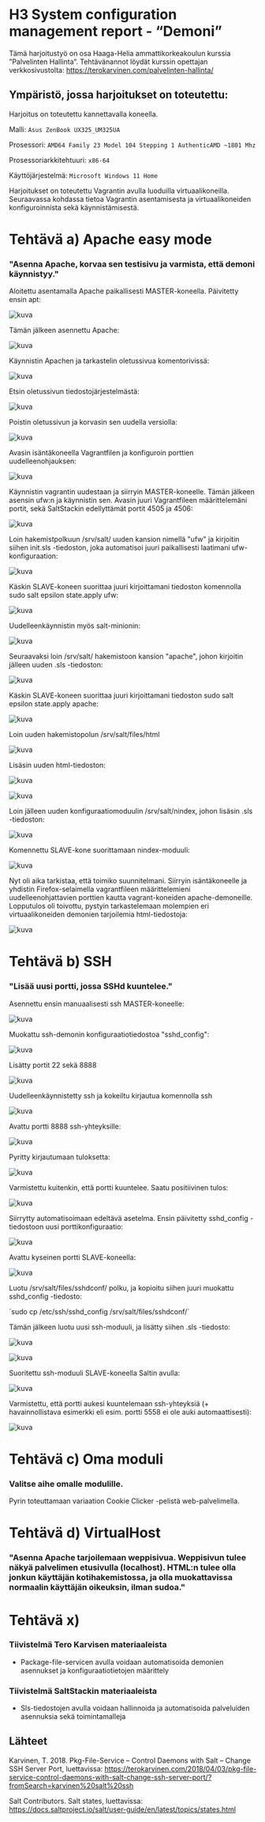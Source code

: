 # H3 System configuration management report - “Demoni”

Tämä harjoitustyö on osa Haaga-Helia ammattikorkeakoulun kurssia ”Palvelinten Hallinta”. 
Tehtävänannot löydät kurssin opettajan verkkosivustolta: https://terokarvinen.com/palvelinten-hallinta/

## Ympäristö, jossa harjoitukset on toteutettu:

Harjoitus on toteutettu kannettavalla koneella.

Malli: `Asus ZenBook UX325_UM325UA`

Prosessori: `AMD64 Family 23 Model 104 Stepping 1 AuthenticAMD ~1801 Mhz`

Prosessoriarkkitehtuuri: `x86-64`

Käyttöjärjestelmä: `Microsoft Windows 11 Home`

Harjoitukset on toteutettu Vagrantin avulla luoduilla virtuaalikoneilla. Seuraavassa kohdassa tietoa Vagrantin asentamisesta ja virtuaalikoneiden konfiguroinnista sekä käynnistämisestä.

# Tehtävä a) Apache easy mode
### "Asenna Apache, korvaa sen testisivu ja varmista, että demoni käynnistyy."

Aloitettu asentamalla Apache paikallisesti MASTER-koneella.
Päivitetty ensin apt:

![kuva](https://github.com/user-attachments/assets/8263e805-7231-465a-abeb-0148b609e902)

Tämän jälkeen asennettu Apache:

![kuva](https://github.com/user-attachments/assets/2ae1bfb8-d214-4ccf-a01b-ec06929f8633)

Käynnistin Apachen ja tarkastelin oletussivua komentorivissä:

![kuva](https://github.com/user-attachments/assets/ff8d67f2-ba29-47b4-a49e-efde3f281549)

Etsin oletussivun tiedostojärjestelmästä:

![kuva](https://github.com/user-attachments/assets/456cc3e4-8bc9-423c-be0a-2b8aab78befa)

Poistin oletussivun ja korvasin sen uudella versiolla:

![kuva](https://github.com/user-attachments/assets/a64fc5ed-f72d-4783-a2e1-4b2b5b9a8525)

Avasin isäntäkoneella Vagrantfilen ja konfiguroin porttien uudelleenohjauksen:

![kuva](https://github.com/user-attachments/assets/95900b54-1592-4fae-9b16-c7a08fe133bb)

Käynnistin vagrantin uudestaan ja siirryin MASTER-koneelle. Tämän jälkeen asensin ufw:n ja käynnistin sen. Avasin juuri Vagrantfileen määrittelemäni portit, sekä SaltStackin edellyttämät portit 4505 ja 4506:

![kuva](https://github.com/user-attachments/assets/6e08327e-eddc-4c58-b9f6-c4147dfb8776)

Loin hakemistpolkuun /srv/salt/ uuden kansion nimellä "ufw" ja kirjoitin siihen init.sls -tiedoston, joka automatisoi juuri paikallisesti laatimani ufw-konfiguraation:

![kuva](https://github.com/user-attachments/assets/44ff3dc6-a098-4f56-a942-c1a06922fc57)

Käskin SLAVE-koneen suorittaa juuri kirjoittamani tiedoston komennolla sudo salt epsilon state.apply ufw:

![kuva](https://github.com/user-attachments/assets/c4f8cc3e-3e93-4998-8637-21548364bb25)

Uudelleenkäynnistin myös salt-minionin:

![kuva](https://github.com/user-attachments/assets/730a42a1-0918-4057-8fb8-2ca638bc3994)

Seuraavaksi loin /srv/salt/ hakemistoon kansion "apache", johon kirjoitin jälleen uuden .sls -tiedoston:

![kuva](https://github.com/user-attachments/assets/074fe856-b4b9-45c7-8b58-1d05f793df8e)

Käskin SLAVE-koneen suorittaa juuri kirjoittamani tiedoston sudo salt epsilon state.apply apache:

![kuva](https://github.com/user-attachments/assets/020ed4a3-8fbf-4f77-bafa-1d2406856d6b)

Loin uuden hakemistopolun /srv/salt/files/html

![kuva](https://github.com/user-attachments/assets/746314a3-a96a-48a4-8c0e-d54cbf4c7955)

Lisäsin uuden html-tiedoston:

![kuva](https://github.com/user-attachments/assets/b5e15890-7717-4c79-be16-54343323d32f)

![kuva](https://github.com/user-attachments/assets/2cdc7ca6-73f4-45c5-aea4-3dcc26a8d5ff)

Loin jälleen uuden konfiguraatiomoduulin /srv/salt/nindex, johon lisäsin .sls -tiedoston:

![kuva](https://github.com/user-attachments/assets/e66db1f4-e499-437e-8904-df420c0d7b9b)

Komennettu SLAVE-kone suorittamaan nindex-moduuli:

![kuva](https://github.com/user-attachments/assets/62bce508-e7dc-4fc4-b2a4-dd56bfcde330)

Nyt oli aika tarkistaa, että toimiko suunnitelmani. Siirryin isäntäkoneelle ja yhdistin Firefox-selaimella vagrantfileen määrittelemieni uudelleenohjattavien porttien kautta vagrant-koneiden apache-demoneille. Lopputulos oli toivottu, pystyin tarkastelemaan molempien eri virtuaalikoneiden demonien tarjoilemia html-tiedostoja:

![kuva](https://github.com/user-attachments/assets/a09c9aa7-634e-4a87-98d8-911ebf65a6bb)

# Tehtävä b) SSH
### "Lisää uusi portti, jossa SSHd kuuntelee."

Asennettu ensin manuaalisesti ssh MASTER-koneelle:

![kuva](https://github.com/user-attachments/assets/88d6d433-05a5-47ec-9f77-ad3c493e10cf)

Muokattu ssh-demonin konfiguraatiotiedostoa "sshd_config":

![kuva](https://github.com/user-attachments/assets/77c21622-a85d-41b1-bbe2-180b0d2eb142)

Lisätty portit 22 sekä 8888

![kuva](https://github.com/user-attachments/assets/40e5557c-97c9-43a1-8eed-1c87dacc858b)

Uudelleenkäynnistetty ssh ja kokeiltu kirjautua komennolla ssh

![kuva](https://github.com/user-attachments/assets/57303a9f-0d8b-49d8-9fa5-0818cfadabee)

Avattu portti 8888 ssh-yhteyksille:

![kuva](https://github.com/user-attachments/assets/f4fa5bd9-5634-42e7-a67d-66bf966e1377)

Pyritty kirjautumaan tuloksetta:

![kuva](https://github.com/user-attachments/assets/8bfeea10-01df-4e64-a585-1e490bdc866c)

Varmistettu kuitenkin, että portti kuuntelee. Saatu positiivinen tulos:

![kuva](https://github.com/user-attachments/assets/afd98e3b-63cc-4cac-9b08-ea2b84e3cf5e)

Siirrytty automatisoimaan edeltävä asetelma.
Ensin päivitetty sshd_config -tiedostoon uusi porttikonfiguraatio:

![kuva](https://github.com/user-attachments/assets/4db5a410-08da-454a-994d-33de6c4e39dd)

Avattu kyseinen portti SLAVE-koneella:

![kuva](https://github.com/user-attachments/assets/64a597bf-459a-482a-b3ac-568baf7d7902)

Luotu /srv/salt/files/sshdconf/ polku, ja kopioitu siihen juuri muokattu sshd_config -tiedosto:

´sudo cp /etc/ssh/sshd_config /srv/salt/files/sshdconf/´

Tämän jälkeen luotu uusi ssh-moduuli, ja lisätty siihen .sls -tiedosto:

![kuva](https://github.com/user-attachments/assets/b44bf761-2252-46f8-a13c-8e724e3ed280)

![kuva](https://github.com/user-attachments/assets/99b21eb8-fa13-43b9-b5d6-5dbc9fe45c00)

Suoritettu ssh-moduuli SLAVE-koneella Saltin avulla:

![kuva](https://github.com/user-attachments/assets/589824e6-a251-4b63-a003-69eb35bbf3c2)

Varmistettu, että portti aukesi kuuntelemaan ssh-yhteyksiä (+ havainnollistava esimerkki eli esim. portti 5558 ei ole auki automaattisesti):

![kuva](https://github.com/user-attachments/assets/b454ca0a-ccc1-4c99-b711-73c538cb3378)

# Tehtävä c) Oma moduli
### Valitse aihe omalle modulille.

Pyrin toteuttamaan variaation Cookie Clicker -pelistä web-palvelimella.

# Tehtävä d) VirtualHost
### "Asenna Apache tarjoilemaan weppisivua. Weppisivun tulee näkyä palvelimen etusivulla (localhost). HTML:n tulee olla jonkun käyttäjän kotihakemistossa, ja olla muokattavissa normaalin käyttäjän oikeuksin, ilman sudoa."

# Tehtävä x)
### Tiivistelmä Tero Karvisen materiaaleista
- Package-file-servicen avulla voidaan automatisoida demonien asennukset ja konfiguraatiotietojen määrittely

### Tiivistelmä SaltStackin materiaaleista

- Sls-tiedostojen avulla voidaan hallinnoida ja automatisoida palveluiden asennuksia sekä toimintamalleja

## Lähteet

Karvinen, T. 2018. Pkg-File-Service – Control Daemons with Salt – Change SSH Server Port, luettavissa: https://terokarvinen.com/2018/04/03/pkg-file-service-control-daemons-with-salt-change-ssh-server-port/?fromSearch=karvinen%20salt%20ssh

Salt Contributors. Salt states, luettavissa: https://docs.saltproject.io/salt/user-guide/en/latest/topics/states.html

